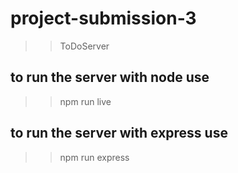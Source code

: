 # project-submission-3
  >>ToDoServer
  ## to run the server with node use 
   >> npm run live
  ## to run the server with express use 
   >> npm run express
   
